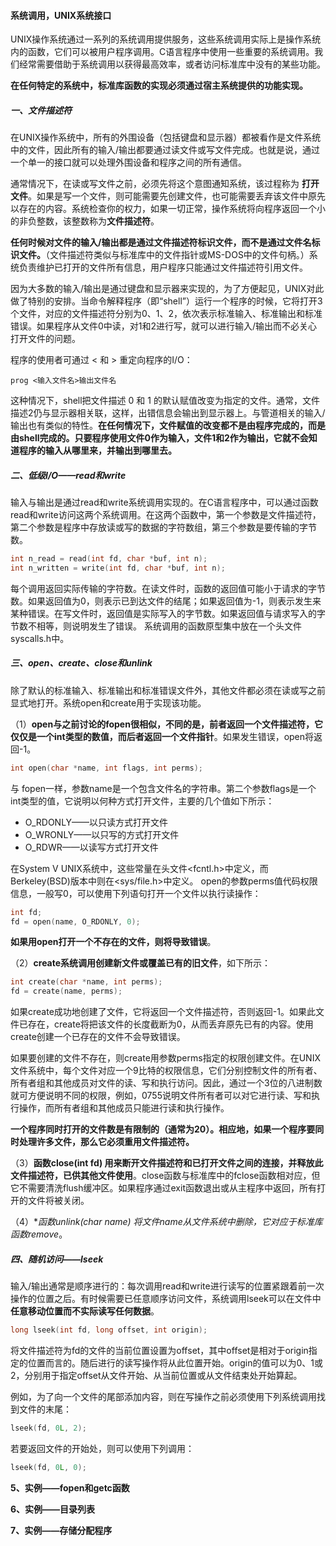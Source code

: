 #### 系统调用，UNIX系统接口

UNIX操作系统通过一系列的系统调用提供服务，这些系统调用实际上是操作系统内的函数，它们可以被用户程序调用。C语言程序中使用一些重要的系统调用。我们经常需要借助于系统调用以获得最高效率，或者访问标准库中没有的某些功能。

**在任何特定的系统中，标准库函数的实现必须通过宿主系统提供的功能实现。**

##### 一、文件描述符

在UNIX操作系统中，所有的外围设备（包括键盘和显示器）都被看作是文件系统中的文件，因此所有的输入/输出都要通过读文件或写文件完成。也就是说，通过一个单一的接口就可以处理外围设备和程序之间的所有通信。

通常情况下，在读或写文件之前，必须先将这个意图通知系统，该过程称为 **打开文件**。如果是写一个文件，则可能需要先创建文件，也可能需要丢弃该文件中原先以存在的内容。系统检查你的权力，如果一切正常，操作系统将向程序返回一个小的非负整数，该整数称为**文件描述符**。

**任何时候对文件的输入/输出都是通过文件描述符标识文件，而不是通过文件名标识文件。**（文件描述符类似与标准库中的文件指针或MS-DOS中的文件句柄。）系统负责维护已打开的文件所有信息，用户程序只能通过文件描述符引用文件。

因为大多数的输入/输出是通过键盘和显示器来实现的，为了方便起见，UNIX对此做了特别的安排。当命令解释程序（即“shell”）运行一个程序的时候，它将打开3个文件，对应的文件描述符分别为0、1、2，依次表示标准输入、标准输出和标准错误。如果程序从文件0中读，对1和2进行写，就可以进行输入/输出而不必关心打开文件的问题。

程序的使用者可通过 < 和 > 重定向程序的I/O：
```
prog <输入文件名>输出文件名
```
这种情况下，shell把文件描述 0 和 1 的默认赋值改变为指定的文件。通常，文件描述2仍与显示器相关联，这样，出错信息会输出到显示器上。与管道相关的输入/输出也有类似的特性。**在任何情况下，文件赋值的改变都不是由程序完成的，而是由shell完成的。只要程序使用文件0作为输入，文件1和2作为输出，它就不会知道程序的输入从哪里来，并输出到哪里去。**

##### 二、低级I/O——read和write

输入与输出是通过read和write系统调用实现的。在C语言程序中，可以通过函数read和write访问这两个系统调用。在这两个函数中，第一个参数是文件描述符，第二个参数是程序中存放读或写的数据的字符数组，第三个参数是要传输的字节数。

```c
int n_read = read(int fd, char *buf, int n);
int n_written = write(int fd, char *buf, int n);
```
每个调用返回实际传输的字符数。在读文件时，函数的返回值可能小于请求的字节数。如果返回值为0，则表示已到达文件的结尾；如果返回值为-1，则表示发生来某种错误。在写文件时，返回值是实际写入的字节数。如果返回值与请求写入的字节数不相等，则说明发生了错误。
系统调用的函数原型集中放在一个头文件syscalls.h中。

##### 三、open、create、close和unlink

除了默认的标准输入、标准输出和标准错误文件外，其他文件都必须在读或写之前显式地打开。系统open和create用于实现该功能。

（1）**open与之前讨论的fopen很相似，不同的是，前者返回一个文件描述符，它仅仅是一个int类型的数值，而后者返回一个文件指针**。如果发生错误，open将返回-1。

```c
int open(char *name, int flags, int perms);
```
与 fopen一样，参数name是一个包含文件名的字符串。第二个参数flags是一个int类型的值，它说明以何种方式打开文件，主要的几个值如下所示：

- O_RDONLY——以只读方式打开文件
- O_WRONLY——以只写的方式打开文件
- O_RDWR——以读写方式打开文件

在System V UNIX系统中，这些常量在头文件<fcntl.h>中定义，而Berkeley(BSD)版本中则在<sys/file.h>中定义。
open的参数perms值代码权限信息，一般写0，可以使用下列语句打开一个文件以执行读操作： 

```c
int fd;
fd = open(name, O_RDONLY, 0);
```
**如果用open打开一个不存在的文件，则将导致错误**。

（2）**create系统调用创建新文件或覆盖已有的旧文件**，如下所示：

```c
int create(char *name, int perms);
fd = create(name, perms);
```
如果create成功地创建了文件，它将返回一个文件描述符，否则返回-1。如果此文件已存在，create将把该文件的长度截断为0，从而丢弃原先已有的内容。使用create创建一个已存在的文件不会导致错误。

如果要创建的文件不存在，则create用参数perms指定的权限创建文件。在UNIX文件系统中，每个文件对应一个9比特的权限信息，它们分别控制文件的所有者、所有者组和其他成员对文件的读、写和执行访问。因此，通过一个3位的八进制数就可方便说明不同的权限，例如，0755说明文件所有者可以对它进行读、写和执行操作，而所有者组和其他成员只能进行读和执行操作。

**一个程序同时打开的文件数是有限制的（通常为20）。相应地，如果一个程序要同时处理许多文件，那么它必须重用文件描述符。**

（3）**函数close(int fd) 用来断开文件描述符和已打开文件之间的连接，并释放此文件描述符，已供其他文件使用**。close函数与标准库中的fclose函数相对应，但它不需要清洗flush缓冲区。如果程序通过exit函数退出或从主程序中返回，所有打开的文件将被关闭。

（4）**函数unlink(char *name) 将文件name从文件系统中删除，它对应于标准库函数remove**。

##### 四、随机访问——lseek

输入/输出通常是顺序进行的：每次调用read和write进行读写的位置紧跟着前一次操作的位置之后。有时候需要已任意顺序访问文件，系统调用lseek可以在文件中**任意移动位置而不实际读写任何数据**。

```c
long lseek(int fd, long offset, int origin);
```
将文件描述符为fd的文件的当前位置设置为offset，其中offset是相对于origin指定的位置而言的。随后进行的读写操作将从此位置开始。origin的值可以为0、1或2，分别用于指定offset从文件开始、从当前位置或从文件结束处开始算起。

例如，为了向一个文件的尾部添加内容，则在写操作之前必须使用下列系统调用找到文件的末尾：

```c
lseek(fd, 0L, 2);
```
若要返回文件的开始处，则可以使用下列调用：
```c
lseek(fd, 0L, 0);
```

**5、实例——fopen和getc函数**

**6、实例——目录列表**

**7、实例——存储分配程序**